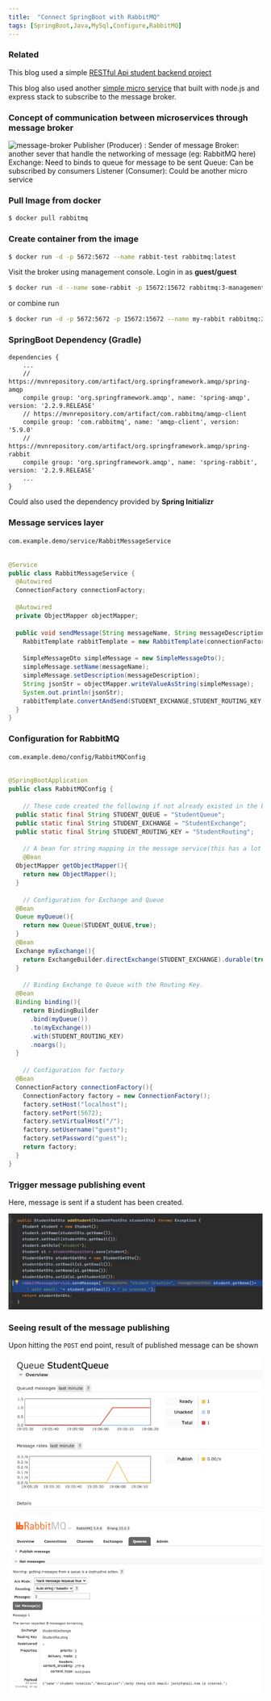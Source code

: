```yaml
---
title:  "Connect SpringBoot with RabbitMQ"
tags: [SpringBoot,Java,MySql,Configure,RabbitMQ]
---
```

### Related
This blog used a simple [RESTful Api student backend project](https://github.com/jackytsheng/backend-student-demo)


This blog also used another [simple micro service](https://github.com/jackytsheng/node-demo) that built with node.js and express stack to subscribe to the message broker.


### Concept of communication between microservices through message broker
![message-broker](https://miro.medium.com/max/1270/0*wnXnA7zjEmVUXDXh.)
Publisher (Producer) : Sender of message
Broker: another sever that handle the networking of message (eg: RabbitMQ here)
Exchange: Need to binds to queue for message to be sent
Queue: Can be subscribed by consumers
Listener (Consumer): Could be another micro service


### Pull Image from docker
```bash
$ docker pull rabbitmq
```

### Create container from the image
```bash 
$ docker run -d -p 5672:5672 --name rabbit-test rabbitmq:latest
```

Visit the broker using management console.
Login in as **guest/guest**
```bash
$ docker run -d --name some-rabbit -p 15672:15672 rabbitmq:3-management
```

or combine run

```bash
$ docker run -d -p 5672:5672 -p 15672:15672 --name my-rabbit rabbitmq:3-management
```

### SpringBoot Dependency (Gradle)
```config
dependencies {
	...
	// https://mvnrepository.com/artifact/org.springframework.amqp/spring-amqp
	compile group: 'org.springframework.amqp', name: 'spring-amqp', version: '2.2.9.RELEASE'
	// https://mvnrepository.com/artifact/com.rabbitmq/amqp-client
	compile group: 'com.rabbitmq', name: 'amqp-client', version: '5.9.0'
	// https://mvnrepository.com/artifact/org.springframework.amqp/spring-rabbit
	compile group: 'org.springframework.amqp', name: 'spring-rabbit', version: '2.2.9.RELEASE'
	...
}
```
Could also used the dependency provided by **Spring Initializr**

### Message services layer


`com.example.demo/service/RabbitMessageService`
```java

@Service
public class RabbitMessageService {
  @Autowired
  ConnectionFactory connectionFactory;

  @Autowired
  private ObjectMapper objectMapper;

  public void sendMessage(String messageName, String messageDescription) throws Exception{
    RabbitTemplate rabbitTemplate = new RabbitTemplate(connectionFactory);

    SimpleMessageDto simpleMessage = new SimpleMessageDto();
    simpleMessage.setName(messageName);
    simpleMessage.setDescription(messageDescription);
    String jsonStr = objectMapper.writeValueAsString(simpleMessage);
    System.out.println(jsonStr);
    rabbitTemplate.convertAndSend(STUDENT_EXCHANGE,STUDENT_ROUTING_KEY,jsonStr);
  }
}
```

### Configuration for RabbitMQ
`com.example.demo/config/RabbitMQConfig`


```java

@SpringBootApplication
public class RabbitMQConfig {

	// These code created the following if not already existed in the broker.
  public static final String STUDENT_QUEUE = "StudentQueue";
  public static final String STUDENT_EXCHANGE = "StudentExchange";
  public static final String STUDENT_ROUTING_KEY = "StudentRouting";
  
	// A bean for string mapping in the message service(this has a lot alternative).
	@Bean
  ObjectMapper getObjectMapper(){
    return new ObjectMapper();
  }
	
	// Configuration for Exchange and Queue
  @Bean
  Queue myQueue(){
    return new Queue(STUDENT_QUEUE,true);
  }
  @Bean
  Exchange myExchange(){
    return ExchangeBuilder.directExchange(STUDENT_EXCHANGE).durable(true).build();
  }
	
	// Binding Exchange to Queue with the Routing Key.
  @Bean
  Binding binding(){
    return BindingBuilder
      .bind(myQueue())
      .to(myExchange())
      .with(STUDENT_ROUTING_KEY)
      .noargs();
  }

	// Configuration for factory
  @Bean
  ConnectionFactory connectionFactory(){
    ConnectionFactory factory = new ConnectionFactory();
    factory.setHost("localhost");
    factory.setPort(5672);
    factory.setVirtualHost("/");
    factory.setUsername("guest");
    factory.setPassword("guest");
    return factory;
  }
}

```

### Trigger message publishing event

Here, message is sent if a student has been created.

![message-publish](/assets/images/2020-08-08/message-publish.png)


### Seeing result of the message publishing

Upon hitting the `POST` end point, result of published message can be shown

![message-one](/assets/images/2020-08-08/message-one.png)

![message-result](/assets/images/2020-08-08/message-result.png)